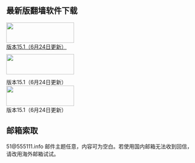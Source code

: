 <h2 class="GeneratedText">最新版翻墙软件下载</h2>
<a href="http://git.io/HNvvvQ"><div id="images"><img src="https://cloud.githubusercontent.com/assets/13546896/8962834/542bc3b2-35f7-11e5-8cd8-d275cecec187.jpg" width="180"  height="54"><div class="caption" align="bottom">版本15.1（6月24日更新）</div></a>
<a href="https://git.io/fgp" target="_blank"><img src="https://cloud.githubusercontent.com/assets/13546896/8962833/542b236c-35f7-11e5-9b6b-5ecef4e6a46e.jpg" width="180"  height="54" vspace= 10></a><div class="caption" align="bottom">版本15.1（6月24日更新）</div>
<a href="http://git.io/2S1IBQ" target="_blank"><img src="https://cloud.githubusercontent.com/assets/13546896/8963614/a7cea12a-35fb-11e5-8285-2c052e5ea386.jpg" width="180"  height="54" hspace= 0></a><div class="caption" align="bottom">版本15.1（6月24日更新）</div>

<h2 class="GeneratedText">邮箱索取</h2>
51@555111.info 邮件主题任意，内容可为空白。若使用国内邮箱无法收到回信，请改用海外邮箱试试。


